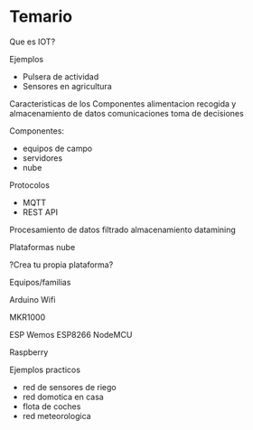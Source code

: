 # Temario

Que es IOT?

Ejemplos
* Pulsera de actividad
* Sensores en agricultura


Caracteristicas de los Componentes
  alimentacion
  recogida y almacenamiento de datos
  comunicaciones
  toma de decisiones

Componentes:
* equipos de campo
* servidores
* nube

Protocolos
* MQTT
* REST API


Procesamiento de datos
  filtrado
  almacenamiento
  datamining


Plataformas nube

?Crea tu propia plataforma?

Equipos/familias



Arduino Wifi

MKR1000

ESP
  Wemos
  ESP8266
  NodeMCU

Raspberry

Ejemplos practicos
* red de sensores de riego
* red domotica en casa
* flota de coches
* red meteorologica
